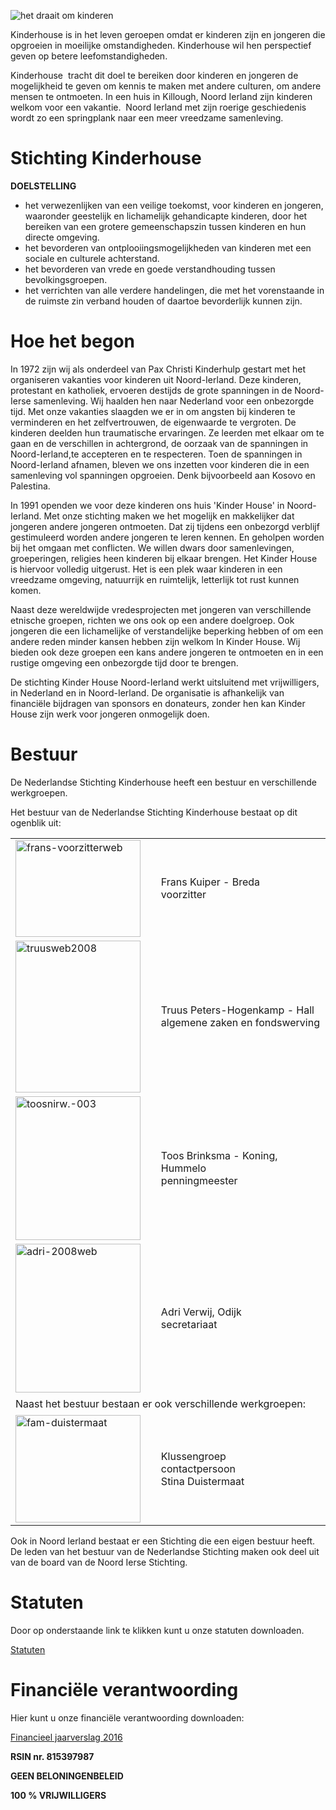 ![het draait om kinderen](/media/children-jump.jpg)

Kinderhouse is in het leven geroepen omdat er kinderen zijn en jongeren die opgroeien in moeilijke omstandigheden. Kinderhouse wil hen perspectief geven op betere leefomstandigheden.

Kinderhouse  tracht dit doel te bereiken door kinderen en jongeren de mogelijkheid te geven om kennis te maken met andere culturen, om andere mensen te ontmoeten. In een huis in Killough, Noord Ierland zijn kinderen welkom voor een vakantie.  Noord Ierland met zijn roerige geschiedenis wordt zo een springplank naar een meer vreedzame samenleving.

# Stichting Kinderhouse

**DOELSTELLING**

* het verwezenlijken van een veilige toekomst, voor kinderen en jongeren, waaronder geestelijk en lichamelijk gehandicapte kinderen, door het bereiken van een grotere gemeenschapszin tussen kinderen en hun directe omgeving.
* het bevorderen van ontplooiingsmogelijkheden van kinderen met een sociale en culturele achterstand.
* het bevorderen van vrede en goede verstandhouding tussen bevolkingsgroepen.
* het verrichten van alle verdere handelingen, die met het vorenstaande in de ruimste zin verband houden of daartoe bevorderlijk kunnen zijn.

# Hoe het begon

In 1972 zijn wij als onderdeel van Pax Christi Kinderhulp gestart met het organiseren vakanties voor kinderen uit Noord-Ierland. Deze kinderen, protestant en katholiek, ervoeren destijds de grote spanningen in de Noord-Ierse samenleving. Wij haalden hen naar Nederland voor een onbezorgde tijd. Met onze vakanties slaagden we er in om angsten bij kinderen te verminderen en het zelfvertrouwen, de eigenwaarde te vergroten. De kinderen deelden hun traumatische ervaringen. Ze leerden met elkaar om te gaan en de verschillen in achtergrond, de oorzaak van de spanningen in Noord-Ierland,te accepteren en te respecteren. Toen de spanningen in Noord-Ierland afnamen, bleven we ons inzetten voor kinderen die in een samenleving vol spanningen opgroeien. Denk bijvoorbeeld aan Kosovo en Palestina.

In 1991 openden we voor deze kinderen ons huis 'Kinder House' in Noord-Ierland. Met onze stichting maken we het mogelijk en makkelijker dat jongeren andere jongeren ontmoeten. Dat zij tijdens een onbezorgd verblijf gestimuleerd worden andere jongeren te leren kennen. En geholpen worden bij het omgaan met conflicten. We willen dwars door samenlevingen, groeperingen, religies heen kinderen bij elkaar brengen. Het Kinder House is hiervoor volledig uitgerust. Het is een plek waar kinderen in een vreedzame omgeving, natuurrijk en ruimtelijk, letterlijk tot rust kunnen komen.

Naast deze wereldwijde vredesprojecten met jongeren van verschillende etnische groepen, richten we ons ook op een andere doelgroep. Ook jongeren die een lichamelijke of verstandelijke beperking hebben of om een andere reden minder kansen hebben zijn welkom In Kinder House. Wij bieden ook deze groepen een kans andere jongeren te ontmoeten en in een rustige omgeving een onbezorgde tijd door te brengen.

De stichting Kinder House Noord-Ierland werkt uitsluitend met vrijwilligers, in Nederland en in Noord-Ierland. De organisatie is afhankelijk van financiële bijdragen van sponsors en donateurs, zonder hen kan Kinder House zijn werk voor jongeren onmogelijk doen.

# Bestuur

De Nederlandse Stichting Kinderhouse heeft een bestuur en verschillende werkgroepen.

Het bestuur van de Nederlandse Stichting Kinderhouse bestaat op dit ogenblik uit:

<table border="0">
    <tbody>
        <tr>
            <td style="width: 230px;">
                <img src="/media/bestuur/frans-voorzitterweb.jpg" border="0" alt="frans-voorzitterweb" width="200" height="155" />
            </td>
            <td style="width: 350px;">
                Frans Kuiper - Breda<br />voorzitter
            </td>
        </tr>
        <tr>
            <td>
                <img src="/media/bestuur/truusweb2008.jpg" border="0" alt="truusweb2008" width="200" height="243" />
            </td>
            <td>
                Truus Peters-Hogenkamp - Hall<br />algemene zaken en fondswerving
            </td>
        </tr>
        <tr>
            <td>
                <img src="/media/bestuur/toosnirw.-003.jpg" border="0" alt="toosnirw.-003" width="200" height="230" />
            </td>
            <td>
                Toos Brinksma - Koning, Hummelo<br />penningmeester
            </td>
        </tr>
        <tr>
            <td>
                <img src="/media/bestuur/adri-2008web.jpg" border="0" alt="adri-2008web" width="200" height="238" />
            </td>
            <td>
                Adri Verwij, Odijk<br />secretariaat
            </td>
        </tr>
        <tr>
            <td style="height: 30px;" colspan="2" align="left" valign="middle">
                Naast het bestuur bestaan er ook verschillende werkgroepen:
            </td>
        </tr>
        <tr>
            <td>
                <img src="/media/vrijwilligers/fam-duistermaat.jpg" border="0" alt="fam-duistermaat" width="200" height="172" />
            </td>
            <td style="width: 250px;">
                Klussengroep <br />contactpersoon Stina Duistermaat
            </td>
        </tr>
    </tbody>
</table>

Ook in Noord Ierland bestaat er een Stichting die een eigen bestuur heeft. De leden van het bestuur van de Nederlandse Stichting maken ook deel uit van de board van de Noord Ierse Stichting.

# Statuten

Door op onderstaande link te klikken kunt u onze statuten downloaden.

[Statuten](/media/pdf/statuten.pdf)

# Financiële verantwoording

Hier kunt u onze financiële verantwoording downloaden:

[Financieel jaarverslag 2016](/media/pdf/jaarrekening_kinderhouse_2016.pdf)

**RSIN nr. 815397987**

**GEEN BELONINGENBELEID**

**100 % VRIJWILLIGERS**
